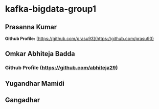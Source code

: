 # kafka-bigdata-group1
## Prasanna Kumar
**Github Profile:** [https://github.com/prasu93](https://github.com/prasu93)
## Omkar Abhiteja Badda
### Github Profile (https://github.com/abhiteja29)
## Yugandhar Mamidi
## Gangadhar
